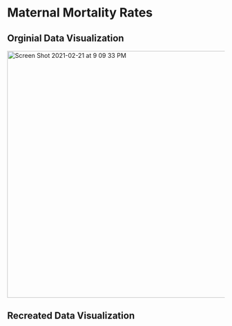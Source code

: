 # Maternal Mortality Rates

## Orginial Data Visualization

<img width="573" alt="Screen Shot 2021-02-21 at 9 09 33 PM" src="https://user-images.githubusercontent.com/78708179/108648393-1a913e80-7489-11eb-9d3c-b4fa63201faa.png">

## Recreated Data Visualization

<div class="flourish-embed flourish-chart" data-src="visualisation/5360452"><script src="https://public.flourish.studio/resources/embed.js"></script></div>
